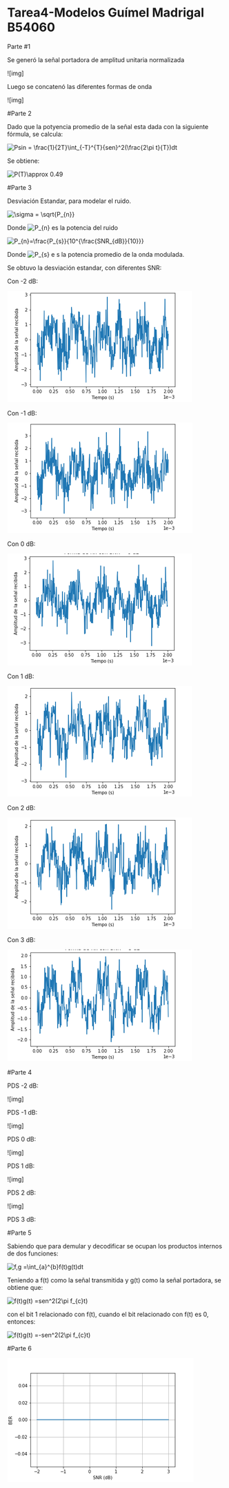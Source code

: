 # Tarea4-Modelos Guímel Madrigal B54060


Parte #1

Se generó la señal portadora de amplitud unitaria normalizada

![img]

Luego se concatenó las diferentes formas de onda

![img]

#Parte 2

Dado que la potyencia promedio de la señal esta dada con la siguiente fórmula, se calcula:

<img src="https://latex.codecogs.com/gif.latex?Psin&space;=&space;\frac{1}{2T}\int_{-T}^{T}{sen}^2(\frac{2\pi&space;t}{T})dt" title="Psin = \frac{1}{2T}\int_{-T}^{T}{sen}^2(\frac{2\pi t}{T})dt" /></a>

Se obtiene:

<img src="https://latex.codecogs.com/gif.latex?P(T)\approx&space;0.49" title="P(T)\approx 0.49" /></a>

#Parte 3

Desviación Estandar, para modelar el ruido.

<img src="https://latex.codecogs.com/gif.latex?\sigma&space;=&space;\sqrt{P_{n}}" title="\sigma = \sqrt{P_{n}}" /></a>

Donde <img src="https://latex.codecogs.com/gif.latex?P_{n}" title="P_{n}" /></a> es la potencia del ruido

<img src="https://latex.codecogs.com/gif.latex?P_{n}=\frac{P_{s}}{10^{\frac{SNR_{dB}}{10}}}" title="P_{n}=\frac{P_{s}}{10^{\frac{SNR_{dB}}{10}}}" /></a>

Donde <img src="https://latex.codecogs.com/gif.latex?P_{s}" title="P_{s}" /></a> e s la potencia promedio de la onda modulada.

Se obtuvo la desviación estandar, con diferentes SNR:

Con -2 dB:

![img](https://github.com/guimelst/Tarea4-Modelos/blob/master/R-1.png)

Con -1 dB:

![img](https://github.com/guimelst/Tarea4-Modelos/blob/master/R-2.png)

Con 0 dB:

![img](https://github.com/guimelst/Tarea4-Modelos/blob/master/R0.png)

Con 1 dB:

![img](https://github.com/guimelst/Tarea4-Modelos/blob/master/R1.png)

Con 2 dB:

![img](https://github.com/guimelst/Tarea4-Modelos/blob/master/R2.png)

Con 3 dB:

![img](https://github.com/guimelst/Tarea4-Modelos/blob/master/R3.png)

#Parte 4

PDS -2 dB:

![img]

PDS -1 dB:

![img]

PDS 0 dB:

![img]

PDS 1 dB:

![img]

PDS 2 dB:

![img]

PDS 3 dB:

#Parte 5

Sabiendo que para demular y decodificar se ocupan los productos internos de dos funciones:

<img src="https://latex.codecogs.com/gif.latex?f,g&space;=\int_{a}^{b}f(t)g(t)dt" title="f,g =\int_{a}^{b}f(t)g(t)dt" /></a>

Teniendo a f(t) como la señal transmitida y g(t) como la señal portadora, se obtiene que:

<img src="https://latex.codecogs.com/gif.latex?f(t)g(t)&space;=sen^2(2\pi&space;f_{c}t)" title="f(t)g(t) =sen^2(2\pi f_{c}t)" /></a>

con el bit 1 relacionado con f(t), cuando el bit relacionado con f(t) es 0, entonces:

<img src="https://latex.codecogs.com/gif.latex?f(t)g(t)&space;=-sen^2(2\pi&space;f_{c}t)" title="f(t)g(t) =-sen^2(2\pi f_{c}t)" /></a>

#Parte 6

![img](https://github.com/guimelst/Tarea4-Modelos/blob/master/BERvsSNR.png?raw=true)
